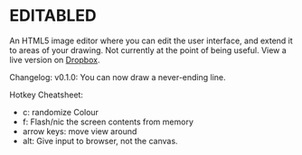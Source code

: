 EDITABLED
=========

An HTML5 image editor where you can edit the user interface, and extend it to areas of your drawing. Not currently at the point of being useful. View a live version on [Dropbox](https://dl.dropboxusercontent.com/u/138485812/editabled/fullscreen.html).

Changelog:
v0.1.0:
You can now draw a never-ending line.

Hotkey Cheatsheet:
- c: randomize Colour
- f: Flash/nic the screen contents from memory
- arrow keys: move view around
- alt: Give input to browser, not the canvas.
